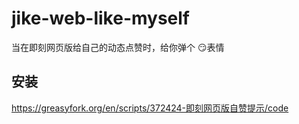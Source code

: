 # jike-web-like-myself
当在即刻网页版给自己的动态点赞时，给你弹个 😏表情

## 安装

https://greasyfork.org/en/scripts/372424-即刻网页版自赞提示/code
